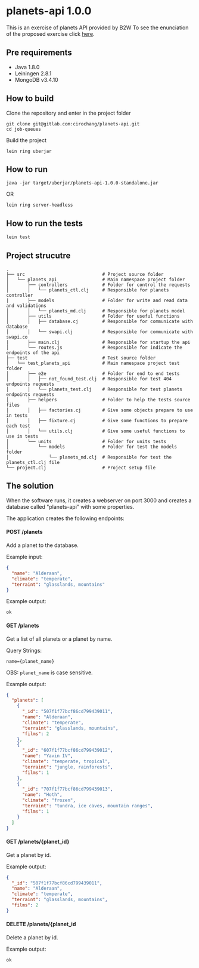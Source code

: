 # planets-api 1.0.0

This is an exercise of planets API provided by B2W
To see the enunciation of the proposed exercise click [here](/resources/exercise.txt).

## Pre requirements

- Java 1.8.0
- Leiningen 2.8.1
- MongoDB v3.4.10

## How to build

Clone the repository and enter in the project folder
```
git clone git@gitlab.com:cirochang/planets-api.git
cd job-queues
```

Build the project
```
lein ring uberjar
```

## How to run
```
java -jar target/uberjar/planets-api-1.0.0-standalone.jar
```

OR
```
lein ring server-headless
```

## How to run the tests
```
lein test
```

## Project strucutre

    .
    ├── src                             # Project source folder
    │   └── planets_api                 # Main namespace project folder
    │       ├── controllers             # Folder for control the requests
    │       │   └── planets_ctl.clj     # Responsible for planets controller
    |       ├── models                  # Folder for write and read data and validations
    │       │   └── planets_md.clj      # Responsible for planets model
    │       ├── utils                   # Folder for useful functions
    │       │   ├── database.cj         # Responsible for communicate with database
    │       │   └── swapi.clj           # Responsible for communicate with swapi.co
    |       ├── main.clj                # Responsible for startup the api
    │       └── routes.js               # Responsible for indicate the endpoints of the api
    ├── test                            # Test source folder
    │   └── test_planets_api            # Main namespace project test folder
    │       ├── e2e                     # Folder for end to end tests
    │       │   ├── not_found_test.clj  # Responsible for test 404 endpoints requests
    │       │   └── planets_test.clj    # Responsible for test planets endpoints requests
    │       ├── helpers                 # Folder to help the tests source files
    │       │   ├── factories.cj        # Give some objects prepare to use in tests 
    │       │   ├── fixture.cj          # Give some functions to prepare each test
    │       │   └── utils.clj           # Give some useful functions to use in tests
    │       └── units                   # Folder for units tests
    │           └── models              # Folder for test the models folder
    │               └── planets_md.clj  # Responsible for test the planets_ctl.clj file
    └── project.clj                     # Project setup file


## The solution

When the software runs, it creates a webserver on port 3000 and creates a database called "planets-api" with some properties.

The application creates the following endpoints:

#### POST /planets

Add a planet to the database.

Example input:
```json
{
  "name": "Alderaan",
  "climate": "temperate",
  "terraint": "glasslands, mountains"
}
```

Example output:
```
ok
```

#### GET /planets

Get a list of all planets or a planet by name.

Query Strings:
```
name={planet_name}
```
OBS: `planet_name` is case sensitive. 

Example output:
```json
{
  "planets": [
    {
      "_id": "507f1f77bcf86cd799439011",
      "name": "Alderaan",
      "climate": "temperate",
      "terraint": "glasslands, mountains",
      "films": 2
    },
    {
      "_id": "607f1f77bcf86cd799439012",
      "name": "Yavin IV",
      "climate": "temperate, tropical",
      "terraint": "jungle, rainforests",
      "films": 1
    },
    {
      "_id": "707f1f77bcf86cd799439013",
      "name": "Hoth",
      "climate": "frozen",
      "terraint": "tundra, ice caves, mountain ranges",
      "films": 1
    }
  ]
}
```

#### GET /planets/{planet_id}

Get a planet by id. 

Example output:
```json
{
  "_id": "507f1f77bcf86cd799439011",
  "name": "Alderaan",
  "climate": "temperate",
  "terraint": "glasslands, mountains",
  "films": 2
}
```


#### DELETE /planets/{planet_id

Delete a planet by id. 

Example output:
```
ok
```
